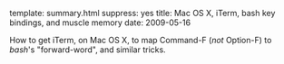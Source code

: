 template: summary.html
suppress: yes
title: Mac OS X, iTerm, bash key bindings, and muscle memory
date: 2009-05-16

How to get iTerm, on Mac OS X, to map Command-F (*not* Option-F) to
*bash*'s "forward-word", and similar tricks.
